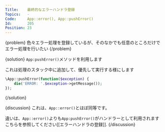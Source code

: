 ```yaml
---
Title:    最終的なエラーハンドラ登録
Topics:   -
Code:     App::error(), App::pushError()
Id:       205
Position: 23
---
```


{problem}
色々エラー処理を登録しているが、そのなかでも任意のところだけでエラー処理を行いたい
{/problem}

{solution}
`App:pushError()`メソッドを利用します

これは処理のスタック中に追加して、優先して実行する様にします

```php
\App::pushError(function($exception) {
    die('ERROR: '.$exception->getMessage());
});
```
{/solution}

{discussion}
これは、`App::error()`とほぼ同等です。

違いは、`App::error()`よりも`App:pushError()`がハンドラーとして利用されます  
こちらを参照してください[[エラーハンドラの登録]].
{/discussion}
